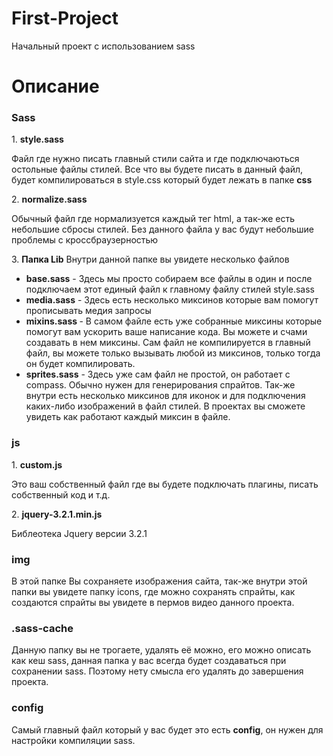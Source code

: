 # First-Project
Начальный проект с использованием sass
# Описание
<h3> Sass </h3>
1. <strong>style.sass</strong>
<p>Файл где нужно писать главный стили сайта и где подключаються остольные файлы стилей. Все что вы будете писать в данный файл, будет компилироваться в style.css который будет лежать в папке <strong>css</strong></p>
2. <strong>normalize.sass</strong>
<p>Обычный файл где нормализуется каждый тег html, а так-же есть небольшие сбросы стилей. Без данного файла у вас будут небольшие проблемы с кроссбраузерностью</p>
3. <strong>Папка Lib</strong>
Внутри данной папке вы увидете несколько файлов
<ul>
	<li><strong>base.sass</strong> - Здесь мы просто собираем все файлы в один и после подключаем этот единый файл к главному файлу стилей style.sass</li>
	<li><strong>media.sass</strong> - Здесь есть несколько миксинов которые вам помогут прописывать медия запросы</li>
	<li><strong>mixins.sass </strong> - В самом файле есть уже собранные миксины которые помогут вам ускорить ваше написание кода. Вы можете и счами создавать в нем миксины. Сам файл не компилируется в главный файл, вы можете только вызывать любой из миксинов, только тогда он будет компилировать.</li>
	<li><strong>sprites.sass</strong> - Здесь уже сам файл не простой, он работает с compass. Обычно нужен для генерирования спрайтов. Так-же внутри есть несколько миксинов для иконок и для подключения каких-либо изображений в файл стилей. В проектах вы сможете увидеть как работают каждый миксин в файле.</li>
</ul>
<h3> js </h3>
1. <strong>custom.js</strong>
<p>Это ваш собственный файл где вы будете подключать плагины, писать собственный код и т.д.</p>
2. <strong>jquery-3.2.1.min.js</strong>
<p>Библеотека Jquery версии 3.2.1</p>
<h3> img </h3>
В этой папке Вы сохраняете изображения сайта, так-же внутри этой папки вы увидете папку icons, где можно сохранять спрайты, как создаются спрайты вы увидете в пермов видео данного проекта.
<h3>.sass-cache</h3>
Данную папку вы не трогаете, удалять её можно, его можно описать как кеш sass, данная папка у вас всегда будет создаваться при сохранении sass. Поэтому нету смысла его удалять до завершения проекта. 
<h3>config</h3>
Самый главный файл который у вас будет это есть <strong>config</strong>, он нужен для настройки компиляции sass. 
